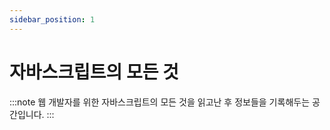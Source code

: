 ```yaml
---
sidebar_position: 1
---
```


# 자바스크립트의 모든 것

:::note
웹 개발자를 위한 자바스크립트의 모든 것을 읽고난 후 정보들을 기록해두는 공간입니다.
:::
